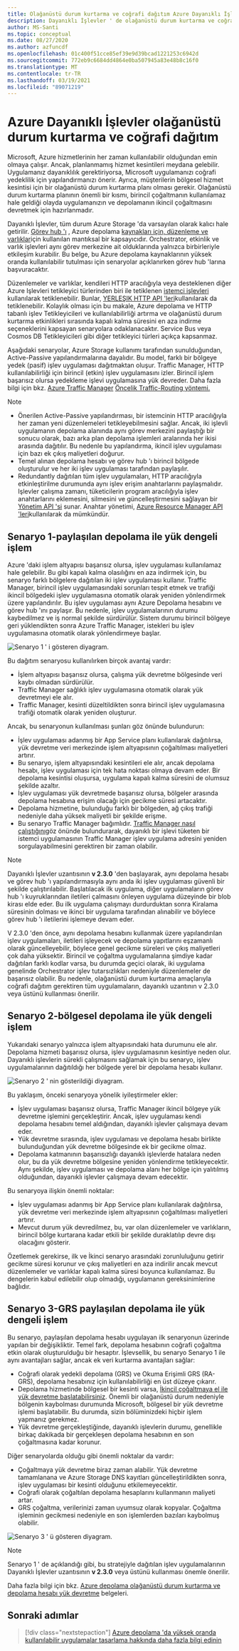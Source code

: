 ```yaml
---
title: Olağanüstü durum kurtarma ve coğrafi dağıtım Azure Dayanıklı İşlevler
description: Dayanıklı İşlevler ' de olağanüstü durum kurtarma ve coğrafi dağıtım hakkında bilgi edinin.
author: MS-Santi
ms.topic: conceptual
ms.date: 08/27/2020
ms.author: azfuncdf
ms.openlocfilehash: 01c400f51cce85ef39e9d39bcad1221253c6942d
ms.sourcegitcommit: 772eb9c6684dd4864e0ba507945a83e48b8c16f0
ms.translationtype: MT
ms.contentlocale: tr-TR
ms.lasthandoff: 03/19/2021
ms.locfileid: "89071219"
---
```

# <a name="disaster-recovery-and-geo-distribution-in-azure-durable-functions"></a>Azure Dayanıklı İşlevler olağanüstü durum kurtarma ve coğrafi dağıtım

Microsoft, Azure hizmetlerinin her zaman kullanılabilir olduğundan emin olmaya çalışır. Ancak, planlanmamış hizmet kesintileri meydana gelebilir. Uygulamanız dayanıklılık gerektiriyorsa, Microsoft uygulamanızı coğrafi yedeklilik için yapılandırmanızı önerir. Ayrıca, müşterilerin bölgesel hizmet kesintisi için bir olağanüstü durum kurtarma planı olması gerekir. Olağanüstü durum kurtarma planının önemli bir kısmı, birincil çoğaltmanın kullanılamaz hale geldiği olayda uygulamanızın ve depolamanın ikincil çoğaltmasını devretmek için hazırlanmadır.

Dayanıklı İşlevler, tüm durum Azure Storage 'da varsayılan olarak kalıcı hale getirilir. [Görev hub 'ı](durable-functions-task-hubs.md) , Azure depolama [kaynakları için, düzenleme ve](durable-functions-types-features-overview.md#orchestrator-functions) [varlıklar](durable-functions-types-features-overview.md#entity-functions)için kullanılan mantıksal bir kapsayıcıdır. Orchestrator, etkinlik ve varlık işlevleri aynı görev merkezine ait olduklarında yalnızca birbirleriyle etkileşim kurabilir. Bu belge, bu Azure depolama kaynaklarının yüksek oranda kullanılabilir tutulması için senaryolar açıklanırken görev hub 'larına başvuracaktır.

Düzenlemeler ve varlıklar, kendileri HTTP aracılığıyla veya desteklenen diğer Azure Işlevleri tetikleyici türlerinden biri ile tetiklenen [istemci işlevleri](durable-functions-types-features-overview.md#client-functions) kullanılarak tetiklenebilir. Bunlar, [YERLEŞIK HTTP API 'leri](durable-functions-http-features.md#built-in-http-apis)kullanılarak da tetiklenebilir. Kolaylık olması için bu makale, Azure depolama ve HTTP tabanlı işlev Tetikleyicileri ve kullanılabilirliği artırma ve olağanüstü durum kurtarma etkinlikleri sırasında kapalı kalma süresini en aza indirme seçeneklerini kapsayan senaryolara odaklanacaktır. Service Bus veya Cosmos DB Tetikleyicileri gibi diğer tetikleyici türleri açıkça kapsanmaz.

Aşağıdaki senaryolar, Azure Storage kullanımı tarafından sunulduğundan, Active-Passive yapılandırmalarına dayalıdır. Bu model, farklı bir bölgeye yedek (pasif) işlev uygulaması dağıtmaktan oluşur. Traffic Manager, HTTP kullanılabilirliği için birincil (etkin) işlev uygulamasını izler. Birincil işlem başarısız olursa yedekleme işlevi uygulamasına yük devreder. Daha fazla bilgi için bkz. [Azure Traffic Manager](https://azure.microsoft.com/services/traffic-manager/) [Öncelik Traffic-Routing yöntemi.](../../traffic-manager/traffic-manager-routing-methods.md#priority-traffic-routing-method)

> [!NOTE]
> - Önerilen Active-Passive yapılandırması, bir istemcinin HTTP aracılığıyla her zaman yeni düzenlemeleri tetikleyebilmesini sağlar. Ancak, iki işlevli uygulamanın depolama alanında aynı görev merkezini paylaştığı bir sonucu olarak, bazı arka plan depolama işlemleri aralarında her ikisi arasında dağıtılır. Bu nedenle bu yapılandırma, ikincil işlev uygulaması için bazı ek çıkış maliyetleri doğurur.
> - Temel alınan depolama hesabı ve görev hub 'ı birincil bölgede oluşturulur ve her iki işlev uygulaması tarafından paylaşılır.
> - Redundantly dağıtılan tüm işlev uygulamaları, HTTP aracılığıyla etkinleştirilme durumunda aynı işlev erişim anahtarlarını paylaşmalıdır. Işlevler çalışma zamanı, tüketicilerin program aracılığıyla işlev anahtarlarını eklemesini, silmesini ve güncelleştirmesini sağlayan bir [Yönetim API 'si](https://github.com/Azure/azure-functions-host/wiki/Key-management-API) sunar. Anahtar yönetimi, [Azure Resource Manager API 'leri](https://www.markheath.net/post/managing-azure-functions-keys-2)kullanılarak da mümkündür.

## <a name="scenario-1---load-balanced-compute-with-shared-storage"></a>Senaryo 1-paylaşılan depolama ile yük dengeli işlem

Azure 'daki işlem altyapısı başarısız olursa, işlev uygulaması kullanılamaz hale gelebilir. Bu gibi kapalı kalma olasılığını en aza indirmek için, bu senaryo farklı bölgelere dağıtılan iki işlev uygulaması kullanır.
Traffic Manager, birincil işlev uygulamasındaki sorunları tespit etmek ve trafiği ikincil bölgedeki işlev uygulamasına otomatik olarak yeniden yönlendirmek üzere yapılandırılır. Bu işlev uygulaması aynı Azure Depolama hesabını ve görev hub 'ını paylaşır. Bu nedenle, işlev uygulamalarının durumu kaybedilmez ve iş normal şekilde sürdürülür. Sistem durumu birincil bölgeye geri yüklendikten sonra Azure Traffic Manager, istekleri bu işlev uygulamasına otomatik olarak yönlendirmeye başlar.

![Senaryo 1 ' i gösteren diyagram.](./media/durable-functions-disaster-recovery-geo-distribution/durable-functions-geo-scenario01.png)

Bu dağıtım senaryosu kullanılırken birçok avantaj vardır:

- İşlem altyapısı başarısız olursa, çalışma yük devretme bölgesinde veri kaybı olmadan sürdürülür.
- Traffic Manager sağlıklı işlev uygulamasına otomatik olarak yük devretmeyi ele alır.
- Traffic Manager, kesinti düzeltildikten sonra birincil işlev uygulamasına trafiği otomatik olarak yeniden oluşturur.

Ancak, bu senaryonun kullanılması şunları göz önünde bulundurun:

- İşlev uygulaması adanmış bir App Service planı kullanılarak dağıtılırsa, yük devretme veri merkezinde işlem altyapısının çoğaltılması maliyetleri artırır.
- Bu senaryo, işlem altyapısındaki kesintileri ele alır, ancak depolama hesabı, işlev uygulaması için tek hata noktası olmaya devam eder. Bir depolama kesintisi oluşursa, uygulama kapalı kalma süresini de olumsuz şekilde azaltır.
- İşlev uygulaması yük devretmede başarısız olursa, bölgeler arasında depolama hesabına erişim olacağı için gecikme süresi artacaktır.
- Depolama hizmetine, bulunduğu farklı bir bölgeden, ağ çıkış trafiği nedeniyle daha yüksek maliyetli bir şekilde erişme.
- Bu senaryo Traffic Manager bağımlıdır. [Traffic Manager nasıl çalıştığını](../../traffic-manager/traffic-manager-how-it-works.md)göz önünde bulundurarak, dayanıklı bir işlevi tüketen bir istemci uygulamasının Traffic Manager işlev uygulama adresini yeniden sorgulayabilmesini gerektiren bir zaman olabilir.

> [!NOTE]
> Dayanıklı İşlevler uzantısının **v 2.3.0** 'den başlayarak, aynı depolama hesabı ve görev hub 'ı yapılandırmasıyla aynı anda iki işlev uygulaması güvenli bir şekilde çalıştırılabilir. Başlatılacak ilk uygulama, diğer uygulamaların görev hub 'ı kuyruklarından iletileri çalmasını önleyen uygulama düzeyinde bir blob kirası elde eder. Bu ilk uygulama çalışmayı durdurduktan sonra Kiralama süresinin dolması ve ikinci bir uygulama tarafından alınabilir ve böylece görev hub 'ı iletilerini işlemeye devam eder.
> 
> V 2.3.0 'den önce, aynı depolama hesabını kullanmak üzere yapılandırılan işlev uygulamaları, iletileri işleyecek ve depolama yapıtlarını eşzamanlı olarak güncelleyebilir, böylece genel gecikme süreleri ve çıkış maliyetleri çok daha yüksektir. Birincil ve çoğaltma uygulamalarına şimdiye kadar dağıtılan farklı kodlar varsa, bu durumda geçici olarak, iki uygulama genelinde Orchestrator işlev tutarsızlıkları nedeniyle düzenlemeler de başarısız olabilir. Bu nedenle, olağanüstü durum kurtarma amaçlarıyla coğrafi dağıtım gerektiren tüm uygulamaların, dayanıklı uzantının v 2.3.0 veya üstünü kullanması önerilir.

## <a name="scenario-2---load-balanced-compute-with-regional-storage"></a>Senaryo 2-bölgesel depolama ile yük dengeli işlem

Yukarıdaki senaryo yalnızca işlem altyapısındaki hata durumunu ele alır. Depolama hizmeti başarısız olursa, işlev uygulamasının kesintiye neden olur.
Dayanıklı işlevlerin sürekli çalışmasını sağlamak için bu senaryo, işlev uygulamalarının dağıtıldığı her bölgede yerel bir depolama hesabı kullanır.

![Senaryo 2 ' nin gösterildiği diyagram.](./media/durable-functions-disaster-recovery-geo-distribution/durable-functions-geo-scenario02.png)

Bu yaklaşım, önceki senaryoya yönelik iyileştirmeler ekler:

- İşlev uygulaması başarısız olursa, Traffic Manager ikincil bölgeye yük devretme işlemini gerçekleştirir. Ancak, işlev uygulaması kendi depolama hesabını temel aldığından, dayanıklı işlevler çalışmaya devam eder.
- Yük devretme sırasında, işlev uygulaması ve depolama hesabı birlikte bulunduğundan yük devretme bölgesinde ek bir gecikme olmaz.
- Depolama katmanının başarısızlığı dayanıklı işlevlerde hatalara neden olur, bu da yük devretme bölgesine yeniden yönlendirme tetikleyecektir. Aynı şekilde, işlev uygulaması ve depolama alanı her bölge için yalıtılmış olduğundan, dayanıklı işlevler çalışmaya devam edecektir.

Bu senaryoya ilişkin önemli noktalar:

- İşlev uygulaması adanmış bir App Service planı kullanılarak dağıtılırsa, yük devretme veri merkezinde işlem altyapısının çoğaltılması maliyetleri artırır.
- Mevcut durum yük devredilmez, bu, var olan düzenlemeler ve varlıkların, birincil bölge kurtarana kadar etkili bir şekilde duraklatılıp devre dışı olacağını gösterir.

Özetlemek gerekirse, ilk ve İkinci senaryo arasındaki zorunluluğunu getirir gecikme süresi korunur ve çıkış maliyetleri en aza indirilir ancak mevcut düzenlemeler ve varlıklar kapalı kalma süresi boyunca kullanılamaz. Bu dengelerin kabul edilebilir olup olmadığı, uygulamanın gereksinimlerine bağlıdır.

## <a name="scenario-3---load-balanced-compute-with-grs-shared-storage"></a>Senaryo 3-GRS paylaşılan depolama ile yük dengeli işlem

Bu senaryo, paylaşılan depolama hesabı uygulayan ilk senaryonun üzerinde yapılan bir değişikliktir. Temel fark, depolama hesabının coğrafi çoğaltma etkin olarak oluşturulduğu bir hesaptır.
İşlevsellik, bu senaryo Senaryo 1 ile aynı avantajları sağlar, ancak ek veri kurtarma avantajları sağlar:

- Coğrafi olarak yedekli depolama (GRS) ve Okuma Erişimli GRS (RA-GRS), depolama hesabınız için kullanılabilirliği en üst düzeye çıkarır.
- Depolama hizmetinde bölgesel bir kesinti varsa, [İkincil çoğaltmaya el ile yük devretme başlatabilirsiniz](../../storage/common/storage-initiate-account-failover.md). Önemli bir olağanüstü durum nedeniyle bölgenin kaybolması durumunda Microsoft, bölgesel bir yük devretme işlemi başlatabilir. Bu durumda, sizin bölüminizdeki hiçbir işlem yapmanız gerekmez.
- Yük devretme gerçekleştiğinde, dayanıklı işlevlerin durumu, genellikle birkaç dakikada bir gerçekleşen depolama hesabının en son çoğaltmasına kadar korunur.

Diğer senaryolarda olduğu gibi önemli noktalar da vardır:

- Çoğaltmaya yük devretme biraz zaman alabilir. Yük devretme tamamlanana ve Azure Storage DNS kayıtları güncelleştirildikten sonra, işlev uygulaması bir kesinti olduğunu etkilemeyecektir.
- Coğrafi olarak çoğaltılan depolama hesaplarını kullanmanın maliyeti artar.
- GRS çoğaltma, verilerinizi zaman uyumsuz olarak kopyalar. Çoğaltma işleminin gecikmesi nedeniyle en son işlemlerden bazıları kaybolmuş olabilir.

![Senaryo 3 ' ü gösteren diyagram.](./media/durable-functions-disaster-recovery-geo-distribution/durable-functions-geo-scenario03.png)

> [!NOTE]
> Senaryo 1 ' de açıklandığı gibi, bu stratejiyle dağıtılan işlev uygulamalarının Dayanıklı İşlevler uzantısının **v 2.3.0** veya üstünü kullanması önemle önerilir.

Daha fazla bilgi için bkz. [Azure depolama olağanüstü durum kurtarma ve depolama hesabı yük devretme](../../storage/common/storage-disaster-recovery-guidance.md) belgeleri.

## <a name="next-steps"></a>Sonraki adımlar

> [!div class="nextstepaction"]
> [Azure depolama 'da yüksek oranda kullanılabilir uygulamalar tasarlama hakkında daha fazla bilgi edinin](../../storage/common/geo-redundant-design.md)
